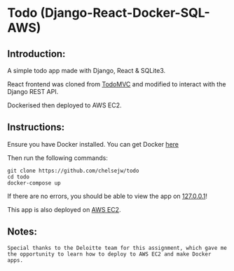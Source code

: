 # Todo (Django-React-Docker-SQL-AWS)

## Introduction:
A simple todo app made with Django, React & SQLite3.

React frontend was cloned from [TodoMVC](http://todomvc.com) and modified to interact with the Django REST API.

Dockerised then deployed to AWS EC2.

## Instructions:

Ensure you have Docker installed. You can get Docker [here](https://docs.docker.com/get-docker/)

Then run the following commands:

```
git clone https://github.com/chelsejw/todo
cd todo
docker-compose up
```

If there are no errors, you should be able to view the app on [127.0.0.1](127.0.0.1)!

This app is also deployed on [AWS EC2](http://ec2-13-229-51-142.ap-southeast-1.compute.amazonaws.com/).

## Notes:
```
Special thanks to the Deloitte team for this assignment, which gave me the opportunity to learn how to deploy to AWS EC2 and make Docker apps.